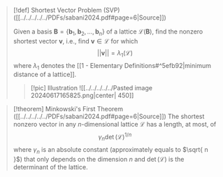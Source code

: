 >[!def] Shortest Vector Problem (SVP) ([[../../../../../PDFs/sabani2024.pdf#page=6|Source]])
>
>Given a basis $\mathbf{B}=\{\mathbf{b}_{1}, \mathbf{b}_{2},\dots,\mathbf{b}_{n}  \}$ of a lattice $\mathcal{L}(\mathbf{B})$, find the nonzero shortest vector $\mathbf{v}$, i.e., find $\mathbf{v} \in \mathcal{L}$ for which $$\lvert\lvert \mathbf{v} \rvert\rvert = \lambda_{1}(\mathcal{L}) $$
>where $\lambda_{1}$ denotes the [[1 - Elementary Definitions#^5efb92|minimum distance of a lattice]].
>>[!pic] Illustration
>>![[../../../../../Pasted image 20240617165825.png|center| 450]]
>

>[!theorem] Minkowski's First Theorem ([[../../../../../PDFs/sabani2024.pdf#page=6|Source]])
>The shortest nonzero vector in any $n$-dimensional lattice $\mathcal{L}$ has a length, at most, of $$\gamma_{n}\det(\mathcal{L})^{1/n}$$ where $\gamma_{n}$ is an absolute constant (approximately equals to $\sqrt{ n }$) that only depends on the dimension $n$ and $\det(\mathcal{L})$ is the determinant of the lattice.